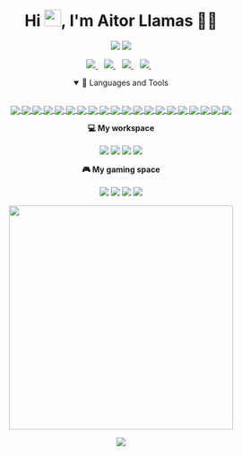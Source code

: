 <h1 align="center">Hi <img src="https://raw.githubusercontent.com/MartinHeinz/MartinHeinz/master/wave.gif" width="30px">, I'm Aitor Llamas 👨‍💻</h1>

<p align='center'>
  <img src="https://visitor-badge.laobi.icu/badge?page_id=d3v0ps.d3v0ps" />
  <a href="https://github.com/d3v0ps?tab=followers">
    <img src="https://img.shields.io/github/followers/d3v0ps.svg?style=social&label=Follow" />
  </a>
</p>

<p align='center'>
  <a href="https://www.linkedin.com/in/aitor-llamas-jimenez-3b760210a/">
    <img src="https://img.shields.io/badge/linkedin-%230077B5.svg?&style=for-the-badge&logo=linkedin&logoColor=white" />
  </a>&nbsp;&nbsp;
  <a href="https://stackoverflow.com/users/3068081/aitorllj93">
    <img src="https://img.shields.io/badge/stackoverflow-%23F58025.svg?&style=for-the-badge&logo=stackoverflow&logoColor=white" />
  </a>&nbsp;&nbsp;
  <!-- a href="https:/twitter.com/dhwaj_gupta">
    <img src="https://img.shields.io/badge/Twitter-1DA1F2?style=for-the-badge&logo=twitter&logoColor=white" />        
  </a>&nbsp;&nbsp; -->
  <a href="https://instagram.com/aitor93">
    <img src="https://img.shields.io/badge/instagram-%23E4405F.svg?&style=for-the-badge&logo=instagram&logoColor=white" />        
  </a>&nbsp;&nbsp;
  <a href="https://www.twitch.tv/d3v0ps">
    <img src="https://img.shields.io/badge/twitch-%23772CE8.svg?&style=for-the-badge&logo=twitch&logoColor=white" />        
  </a>&nbsp;&nbsp;
   <!-- a href="https://www.facebook.com/dhwaj.iitr">
    <img src="https://img.shields.io/badge/Facebook-1877F2?style=for-the-badge&logo=facebook&logoColor=white" />        
  </a>&nbsp;&nbsp; -->
</p>

<details open>
  <summary align='center'>🚀 Languages and Tools</summary>
  <br/>
  <p align="center">
    <a href="https://git-scm.com/">
      <img align="center" src="https://img.shields.io/badge/Git-F05032?style=for-the-badge&logo=git&logoColor=white" />
    </a>
    <a href="https://code.visualstudio.com/">
      <img align="center" src="https://img.shields.io/badge/VSCode-007ACC?style=for-the-badge&logo=visual-studio-code&logoColor=white" />
    </a>
    <a href="https://developer.mozilla.org/en-US/docs/Web/Guide/HTML/HTML5">
      <img align="center" src="https://img.shields.io/badge/HTML5-E34F26?style=for-the-badge&logo=html5&logoColor=white" />
    </a>
    <a href="https://developer.mozilla.org/en-US/docs/Web/CSS">
      <img align="center" src="https://img.shields.io/badge/CSS3-1572B6?style=for-the-badge&logo=css3&logoColor=white" />
    </a>
    <a href="https://sass-lang.com/">
      <img align="center" src="https://img.shields.io/badge/SASS-CC6699?style=for-the-badge&logo=sass&logoColor=white" />
    </a>
    <a href="https://developer.mozilla.org/en-US/docs/Web/JavaScript">
      <img align="center" src="https://img.shields.io/badge/JavaScript-F7DF1E?style=for-the-badge&logo=javascript&logoColor=black" />
    </a>
    <a href="https://www.typescriptlang.org/">
      <img align="center" src="https://img.shields.io/badge/TypeScript-3178C6?style=for-the-badge&logo=typescript&logoColor=white" />
    </a>
    <a href="https://getbootstrap.com/">
      <img align="center" src="https://img.shields.io/badge/Bootstrap-563D7C?style=for-the-badge&logo=bootstrap&logoColor=white" />
    </a>
    <a href="https://angular.io/">
      <img align="center" src="https://img.shields.io/badge/Angular-DC0031?style=for-the-badge&logo=angular&logoColor=white" />
    </a>
    <a href="https://redux.js.org/">
      <img align="center" src="https://img.shields.io/badge/Redux-593D88?style=for-the-badge&logo=redux&logoColor=white" />
    </a>
    <a href="https://nodejs.org">
      <img align="center" src="https://img.shields.io/badge/Node.js-43853D?style=for-the-badge&logo=node.js&logoColor=white" />
    </a>
    <a href="https://expressjs.com/">
      <img align="center" src="https://img.shields.io/badge/Express.js-404D59?style=for-the-badge&logo=express&logoColor=white" />
    </a>
    <a href="https://nestjs.com/">
      <img align="center" src="https://img.shields.io/badge/Nest-EA2744?style=for-the-badge&logo=nestjs&logoColor=white" />
    </a>
    <a href="https://swagger.io/specification/">
      <img align="center" src="https://img.shields.io/badge/OpenApi-6BA539?style=for-the-badge&logo=openapi-initiative&logoColor=white" />
    </a>
    <a href="https://graphql.org/">
      <img align="center" src="https://img.shields.io/badge/GraphQL-E10098?style=for-the-badge&logo=graphql&logoColor=white" />
    </a>
    <a href="https://www.mongodb.com/">
      <img align="center" src="https://img.shields.io/badge/MongoDB-4EA94B?style=for-the-badge&logo=mongodb&logoColor=white" />
    </a>
    <a href="https://www.postgresql.org/">
      <img align="center" src="https://img.shields.io/badge/PostgreSQL-316192?style=for-the-badge&logo=postgresql&logoColor=white" />
    </a>
    <a href="https://github.com/features/actions">
      <img align="center" src="https://img.shields.io/badge/Github_Actions-2088FF?style=for-the-badge&logo=github-actions&logoColor=white" />
    </a>
    <a href="https://www.heroku.com/">
      <img align="center" src="https://img.shields.io/badge/Heroku-430098?style=for-the-badge&logo=heroku&logoColor=white" />
    </a>
    <a href="https://www.postman.com/">
      <img align="center" src="https://img.shields.io/badge/Postman-FF6C37?style=for-the-badge&logo=Postman&logoColor=white" />
    </a>
</p>
 </details>

<p align='center'>
  <b>💻 My workspace</b><br/><br/>
  <img src="https://img.shields.io/badge/mac_os-Big_Sur-%23F11651.svg?&style=for-the-badge&logo=apple&logoColor=white" />
  <img src="https://img.shields.io/badge/intel-core%20i5-%230071C5.svg?&style=for-the-badge&logo=intel&logoColor=white" />
  <img src="https://img.shields.io/badge/RAM-8GB-%230071C5.svg?&style=for-the-badge&logoColor=white" />
  <img src="https://img.shields.io/badge/intel-iris_plus%20650_1536_MB-%230071C5.svg?&style=for-the-badge&logo=intel&logoColor=white" />
</p>

<p align='center'>
  <b>🎮 My gaming space</b><br/><br/>
  <img src="https://img.shields.io/badge/windows-MSI-%230078D6.svg?&style=for-the-badge&logo=windows&logoColor=white" />
  <img src="https://img.shields.io/badge/intel-core%20i7%2007th-%230071C5.svg?&style=for-the-badge&logo=intel&logoColor=white" />
  <img src="https://img.shields.io/badge/RAM-16GB-%230071C5.svg?&style=for-the-badge&logoColor=white" />
  <img src="https://img.shields.io/badge/nvidia-gtx%201060-%2376B900.svg?&style=for-the-badge&logo=nvidia&logoColor=white" />
</p>

<p align='center'>
  <a href="#"><img src="https://github-readme-stats.vercel.app/api?username=d3v0ps&show_icons=true&count_private=true&theme=dark" width="400"></a>
</p>


<p align='center'>
  <a href="#"><img src="https://activity-graph.herokuapp.com/graph?username=d3v0ps&bg_color=000000&color=FFFFFF&line=FFFFFF&point=00FF00"></a>
</p>
